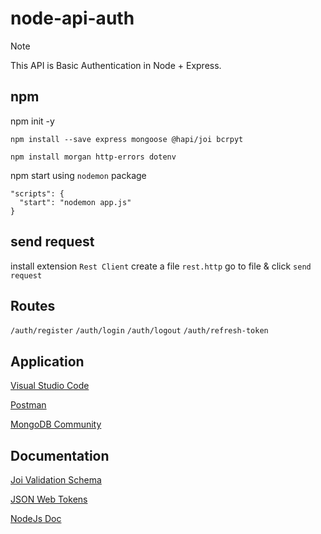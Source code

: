 # node-api-auth

> [!NOTE]
> This API is Basic Authentication in Node + Express.


## npm 
npm init -y

```npm install --save express mongoose @hapi/joi bcrpyt```

```npm install morgan http-errors dotenv```

npm start using ```nodemon``` package
```node
"scripts": {
  "start": "nodemon app.js"
}
```

## send request
install extension ```Rest Client```
create a file ```rest.http```
go to file & click ```send request```

## Routes
``` /auth/register ```
``` /auth/login ```
``` /auth/logout ```
``` /auth/refresh-token ```

## Application
[Visual Studio Code](https://code.visualstudio.com/Download)

[Postman](https://www.postman.com/downloads/)

[MongoDB Community](https://www.mongodb.com/try/download/community)

## Documentation
[Joi Validation Schema](https://hapi.dev/tutorials/validation/?lang=en_US)

[JSON Web Tokens](https://jwt.io/)

[NodeJs Doc](https://nodejs.org/docs/latest/api/synopsis.html)
